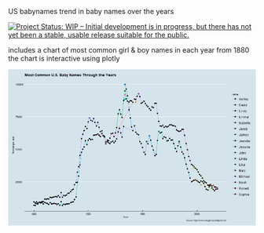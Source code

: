US babynames
trend in baby names over the years

[![Project Status: WIP – Initial development is in progress, but there has not yet been a stable, usable release suitable for the public.](http://www.repostatus.org/badges/latest/wip.svg)](http://www.repostatus.org/#wip)

includes a chart of most common girl & boy names in each year from 1880
the chart is interactive using plotly

![most chosen US girl & boy names for each year](https://github.com/jrwalker-projects/babynames/blob/master/common.jpeg)
